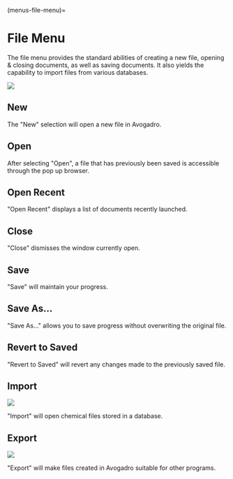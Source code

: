 (menus-file-menu)=

# File Menu

The file menu provides the standard abilities of creating a new file, opening & closing documents, as well as saving documents. It also yields the capability to import files from various databases.

![](../../_static/b4a5b5bf-c747-4793-bcbb-caaca343b124.png)

## New

The "New" selection will open a new file in Avogadro.

## Open

After selecting "Open", a file that has previously been saved is accessible through the pop up browser.

## Open Recent

"Open Recent" displays a list of documents recently launched.

## Close

"Close" dismisses the window currently open.

## Save

"Save" will maintain your progress.

## Save As...

"Save As..." allows you to save progress without overwriting the original file.

## Revert to Saved

"Revert to Saved" will revert any changes made to the previously saved file.

## Import

![](../../_static/import.png)

"Import" will open chemical files stored in a database.

## Export

![](../../_static/export.png)

"Export" will make files created in Avogadro suitable for other programs.

